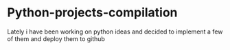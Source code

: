 # Python-projects-compilation
Lately i have been working on python ideas and decided to implement a few of them and deploy them to github
